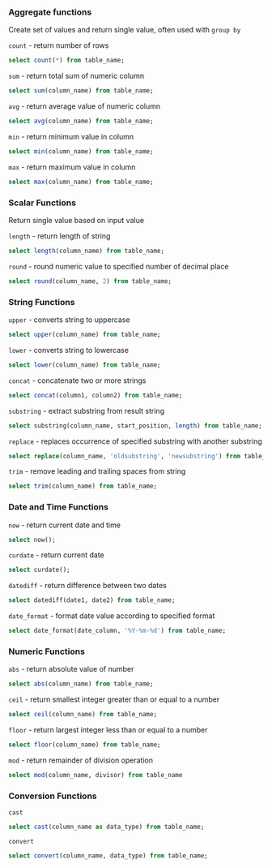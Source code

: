 ### Aggregate functions
Create set of values and return single value, often used with `group by`

`count` - return number of rows
```sql
select count(*) from table_name;
```

`sum` - return total sum of numeric column
```sql
select sum(column_name) from table_name;
```

`avg` - return average value of numeric column
```sql
select avg(column_name) from table_name;
```

`min` - return minimum value in column
```sql
select min(column_name) from table_name;
```

`max` - return maximum value in column
```Sql
select max(column_name) from table_name;
```

### Scalar Functions
Return single value based on input value

`length` - return length of string
```sql
select length(column_name) from table_name;
```

`round` - round numeric value to specified number of decimal place
```sql
select round(column_name, 2) from table_name;
```

### String Functions
`upper` - converts string to uppercase
```sql
select upper(column_name) from table_name;
```

`lower` - converts string to lowercase
```sql
select lower(column_name) from table_name;
```

`concat` - concatenate two or more strings
```sql
select concat(column1, column2) from table_name;
```

`substring` - extract substring from result string
```sql
select substring(column_name, start_position, length) from table_name;
```

`replace` - replaces occurrence of specified substring with another substring
```Sql
select replace(column_name, 'oldsubstring', 'newsubstring') from table_name;
```

`trim` - remove leading and trailing spaces from string
```sql
select trim(column_name) from table_name;
```

### Date and Time Functions
`now` - return current date and time
```Sql
select now();
```

`curdate` - return current date
```sql
select curdate();
```

`datediff` - return difference between two dates
```sql
select datediff(date1, date2) from table_name;
```

`date_format` - format date value according to specified format
```sql
select date_format(date_column, '%Y-%m-%d') from table_name;
```

### Numeric Functions
`abs` - return absolute value of number
```sql
select abs(column_name) from table_name;
```

`ceil` - return smallest integer greater than or equal to a number
```sql
select ceil(column_name) from table_name;
```

`floor` - return largest integer less than or equal to a number
```sql
select floor(column_name) from table_name;
```

`mod` - return remainder of division operation
```sql
select mod(column_name, divisor) from table_name
```

### Conversion Functions
`cast` 
```sql
select cast(column_name as data_type) from table_name;
```

`convert`
```sql
select convert(column_name, data_type) from table_name;
```